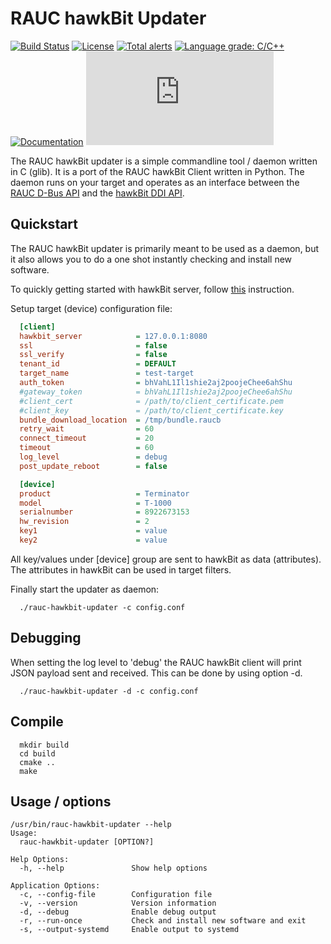 RAUC hawkBit Updater
====================

[![Build Status](https://github.com/rauc/rauc-hawkbit-updater/workflows/tests/badge.svg)](https://github.com/rauc/rauc-hawkbit-updater/actions)
[![License](https://img.shields.io/badge/license-LGPLv2.1-blue.svg)](https://raw.githubusercontent.com/rauc/rauc-hawkbit-updater/master/LICENSE)
[![Total alerts](https://img.shields.io/lgtm/alerts/g/rauc/rauc-hawkbit-updater.svg?logo=lgtm&logoWidth=18)](https://lgtm.com/projects/g/rauc/rauc-hawkbit-updater/alerts/)
[![Language grade: C/C++](https://img.shields.io/lgtm/grade/cpp/g/rauc/rauc-hawkbit-updater.svg?logo=lgtm&logoWidth=18)](https://lgtm.com/projects/g/rauc/rauc-hawkbit-updater/context:cpp)
[![Documentation](https://readthedocs.org/projects/rauc-hawkbit-updater/badge/?version=latest)](https://rauc-hawkbit-updater.readthedocs.io/en/latest/?badge=latest)
[![Matrix](https://img.shields.io/matrix/rauc:matrix.org?label=matrix%20chat)](https://app.element.io/#/room/#rauc:matrix.org)

The RAUC hawkBit updater is a simple commandline tool / daemon written in C (glib).
It is a port of the RAUC hawkBit Client written in Python.
The daemon runs on your target and operates as an interface between the
[RAUC D-Bus API](https://github.com/rauc/rauc)
and the [hawkBit DDI API](https://github.com/eclipse/hawkbit).

Quickstart
----------

The RAUC hawkBit updater is primarily meant to be used as a daemon,
but it also allows you to do a one shot instantly checking and install
new software.

To quickly getting started with hawkBit server, follow
[this](https://github.com/eclipse/hawkbit#getting-started)
instruction.

Setup target (device) configuration file:

```ini
  [client]
  hawkbit_server            = 127.0.0.1:8080
  ssl                       = false
  ssl_verify                = false
  tenant_id                 = DEFAULT
  target_name               = test-target
  auth_token                = bhVahL1Il1shie2aj2poojeChee6ahShu
  #gateway_token            = bhVahL1Il1shie2aj2poojeChee6ahShu
  #client_cert              = /path/to/client_certificate.pem
  #client_key               = /path/to/client_certificate.key
  bundle_download_location  = /tmp/bundle.raucb
  retry_wait                = 60
  connect_timeout           = 20
  timeout                   = 60
  log_level                 = debug
  post_update_reboot        = false

  [device]
  product                   = Terminator
  model                     = T-1000
  serialnumber              = 8922673153
  hw_revision               = 2
  key1                      = value
  key2                      = value
```

All key/values under [device] group are sent to hawkBit as data (attributes).
The attributes in hawkBit can be used in target filters.

Finally start the updater as daemon:

```shell
  ./rauc-hawkbit-updater -c config.conf
```


Debugging
---------

When setting the log level to 'debug' the RAUC hawkBit client will print
JSON payload sent and received. This can be done by using option -d.

```shell
  ./rauc-hawkbit-updater -d -c config.conf
```


Compile
-------

```shell
  mkdir build
  cd build
  cmake ..
  make
```


Usage / options
---------------

```shell
/usr/bin/rauc-hawkbit-updater --help
Usage:
  rauc-hawkbit-updater [OPTION?]

Help Options:
  -h, --help               Show help options

Application Options:
  -c, --config-file        Configuration file
  -v, --version            Version information
  -d, --debug              Enable debug output
  -r, --run-once           Check and install new software and exit
  -s, --output-systemd     Enable output to systemd
```
